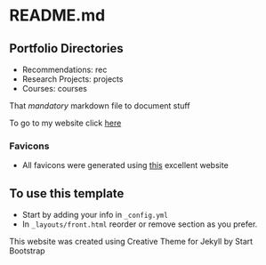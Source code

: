 # README.md

## Portfolio Directories

 - Recommendations: rec
 - Research Projects: projects
 - Courses: courses

That *mandatory* markdown file to document stuff

To go to my website click [here](https://aravindbharathi.github.io/)

### Favicons

 - All favicons were generated using [this](https://favicon.io/favicon-converter/) excellent website

## To use this template

- Start by adding your info in `_config.yml`
- In `_layouts/front.html` reorder or remove section as you prefer.

This website was created using Creative Theme for Jekyll by Start Bootstrap
